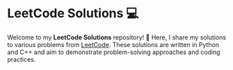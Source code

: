 # LeetCode Solutions 💻

Welcome to my **LeetCode Solutions** repository! 🎯 Here, I share my solutions to various problems from [LeetCode](https://leetcode.com/u/md_farhan_afsar/). These solutions are written in Python and C++ and aim to demonstrate problem-solving approaches and coding practices.
